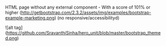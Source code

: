  HTML page without any external component - With a score of 101% or higher (http://getbootstrap.com/2.3.2/assets/img/examples/bootstrap-example-marketing.png) (no responsive/accessibilityd)


![alt tag] (https://github.com/SravanthiSinha/hero_unit/blob/master/bootstrap_themed.png)
